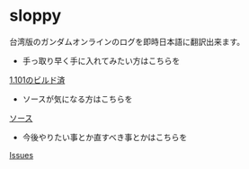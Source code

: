 # sloppy
台湾版のガンダムオンラインのログを即時日本語に翻訳出来ます。

 * 手っ取り早く手に入れてみたい方はこちらを

  [1.101のビルド済](https://github.com/n416/sloppy/raw/master/sloppy.zip "1.101のビルド済")

  * ソースが気になる方はこちらを

  [ソース](https://github.com/n416/sloppy/tree/master/sloppy "プログラムのディレクトリ")

  * 今後やりたい事とか直すべき事とかはこちらを

  [Issues](https://github.com/n416/sloppy/issues "Issues")

